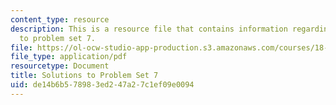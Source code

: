 ```yaml
---
content_type: resource
description: This is a resource file that contains information regarding solutions
  to problem set 7.
file: https://ol-ocw-studio-app-production.s3.amazonaws.com/courses/18-05-introduction-to-probability-and-statistics-spring-2014/de14b6b578983ed247a27c1ef09e0094_MIT18_05S14_ps7_solutions.pdf
file_type: application/pdf
resourcetype: Document
title: Solutions to Problem Set 7
uid: de14b6b5-7898-3ed2-47a2-7c1ef09e0094
---
```

